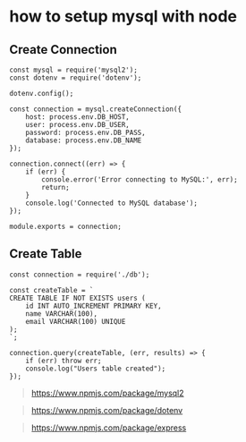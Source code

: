 # how to setup mysql with node

## Create Connection

```
const mysql = require('mysql2');
const dotenv = require('dotenv');

dotenv.config();

const connection = mysql.createConnection({
    host: process.env.DB_HOST,
    user: process.env.DB_USER,
    password: process.env.DB_PASS,
    database: process.env.DB_NAME
});

connection.connect((err) => {
    if (err) {
        console.error('Error connecting to MySQL:', err);
        return;
    }
    console.log('Connected to MySQL database');
});

module.exports = connection;
```

## Create Table

```
const connection = require('./db');

const createTable = `
CREATE TABLE IF NOT EXISTS users (
    id INT AUTO_INCREMENT PRIMARY KEY,
    name VARCHAR(100),
    email VARCHAR(100) UNIQUE
);
`;

connection.query(createTable, (err, results) => {
    if (err) throw err;
    console.log("Users table created");
});
```



> https://www.npmjs.com/package/mysql2

> https://www.npmjs.com/package/dotenv

> https://www.npmjs.com/package/express
